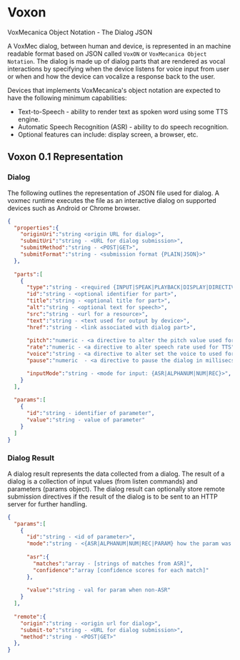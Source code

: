 # Voxon 
VoxMecanica Object Notation - The Dialog JSON

A VoxMec dialog, between human and device, is represented in an machine readable format based on JSON called `VoxON` or `VoxMecanica Object Notation`.  The dialog is made up of dialog parts that are rendered as vocal interactions by specifying when the device listens for voice input from user or when and how the device can vocalize a response back to the user.

Devices that implements VoxMecanica's object notation are expected to have the following minimum capabilities:
* Text-to-Speech - ability to render text as spoken word using some TTS engine.
* Automatic Speech Recognition (ASR) - ability to do speech recognition.
* Optional features can include: display screen, a browser, etc.

## Voxon 0.1 Representation

### Dialog
The following outlines the representation of JSON file used for dialog.  A voxmec runtime executes the file as an interactive dialog on supported devices such as Android or Chrome browser.
```JSON
{
  "properties":{
    "originUri":"string <origin URL for dialog>",
    "submitUri":"string - <URL for dialog submission>", 
    "submitMethod":"string - <POST|GET>",
    "submitFormat":"string - <submission format {PLAIN|JSON}>"
  },
  
  "parts":[
    { 
      "type":"string - <required {INPUT|SPEAK|PLAYBACK|DISPLAY|DIRECTIVE} valid dialog parts>",
      "id":"string - <optional identifier for part>",
      "title":"string - <optional title for part>",
      "alt":"string - <optional text for speech>",
      "src":"string - <url for a resource>",
      "text":"string - <text used for output by device>",
      "href":"string - <link associated with dialog part>",
      
      "pitch":"numeric - <a directive to alter the pitch value used for TTS>",
      "rate":"numeric - <a directive to alter speech rate used for TTS",
      "voice":"string - <a directive to alter set the voice to used for TTS>",
      "pause":"numeric  - <a directive to pause the dialog in millisecs>",

      "inputMode":"string - <mode for input: {ASR|ALPHANUM|NUM|REC}>",
    }
  ],
  
  "params":[
    {
      "id":"string - identifier of parameter",
      "value":"string - value of parameter"
    }
  ]
}
```

### Dialog Result
A dialog result represents the data collected from a dialog.  The result of a dialog is a collection of input values (from listen commands) and parameters (params object).  The dialog result can optionally store remote submission directives if the result of the dialog is to be sent to an HTTP server for further handling.

```JSON
{
  "params":[
    {
      "id":"string - <id of parameter>",
      "mode":"string - <{ASR|ALPHANUM|NUM|REC|PARAM} how the param was collected",
      
      "asr":{
        "matches":"array - [strings of matches from ASR]",
        "confidence":"array [confidence scores for each match]"
      },
      
      "value":"string - val for param when non-ASR"
    }
  ],
  
  "remote":{
    "origin":"string - <origin url for dialog>",
    "submit-to":"string - <URL for dialog submission>", 
    "method":"string - <POST|GET>"
  },
}
```
